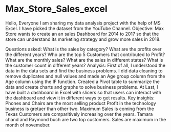 # Max_Store_Sales_excel

Hello, Everyone I am sharing my data analysis project with the help of MS Excel. I have picked the dataset from the YouTube Channel. Objective: Max Store wants to create an an sales Dashboard for 2014 to 2017 so that the store can understand its marketing strategy and grow more sales in 2018. 

Questions asked:
What is the sales by category?
What are the profits over the different years? 
Who are the top 5 Customers that contributed to Profit? 
What are the monthly sales? 
What are the sales in different states?
What is the customer count in different years? 
Analysis: First of all, I understood the data in the data sets and find the business problems. I did data cleaning to remove duplicates and null values and made an Age group column from the Age column using the IF function. Created a Pivot table to summarize the data and create charts and graphs to solve business problems. At Last, I have built a dashboard in Excel with slicers so that users can interact with the dashboard and view it in different ways to get results. 
Key insights:
Phones and Chairs are the most selling product
Profit in the technology business is gretaer than other two.
Maximum Sales is coming from the Texas
Customers are comparitively increasing over the years.
Tamara chand and Raymond buch are two top customers.
Sales are maximum in the month of novemeber.
